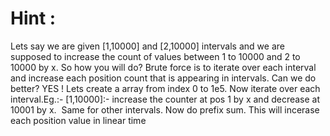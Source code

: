 # Hint :
Lets say we are given
[1,10000] and [2,10000] intervals and
we are supposed to increase the count of values between 1 to 10000 and 2 to 10000 by x.
So how you will do?
Brute force is to iterate over each interval and
increase each position count that is appearing in intervals.
Can we do better? YES !
Lets create a array from index 0 to 1e5.
Now iterate over each interval.Eg.:-
[1,10000]:- increase the counter at pos 1 by x and decrease at 10001 by x.
​
Same for other intervals.
Now do prefix sum.
This will incerase each position value in linear time
​